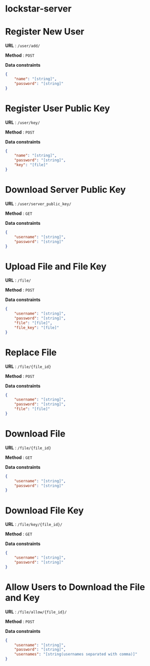 # lockstar-server

# Register New User

**URL** : `/user/add/`

**Method** : `POST`

**Data constraints**

```json
{
    "name": "[string]",
    "password": "[string]"
}
```

# Register User Public Key

**URL** : `/user/key/`

**Method** : `POST`

**Data constraints**

```json
{
    "name": "[string]",
    "password": "[string]",
    "key": "[file]"
}
```

# Download Server Public Key

**URL** : `/user/server_public_key/`

**Method** : `GET`

**Data constraints**

```json
{
    "username": "[string]",
    "password": "[string]"
}
```

# Upload File and File Key

**URL** : `/file/`

**Method** : `POST`

**Data constraints**

```json
{
    "username": "[string]",
    "password": "[string]",
    "file": "[file]",
    "file_key": "[file]"
}
```

# Replace File

**URL** : `/file/{file_id}`

**Method** : `POST`

**Data constraints**

```json
{
    "username": "[string]",
    "password": "[string]",
    "file": "[file]"
}
```

# Download File

**URL** : `/file/{file_id}`

**Method** : `GET`

**Data constraints**

```json
{
    "username": "[string]",
    "password": "[string]"
}
```

# Download File Key

**URL** : `/file/key/{file_id}/`

**Method** : `GET`

**Data constraints**

```json
{
    "username": "[string]",
    "password": "[string]"
}
```


# Allow Users to Download the File and Key

**URL** : `/file/allow/{file_id}/`

**Method** : `POST`

**Data constraints**

```json
{
    "username": "[string]",
    "password": "[string]",
    "usernames": "[string(usernames separated with comma)]"
}
```
